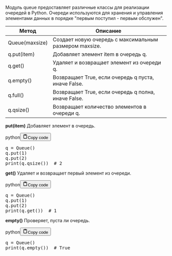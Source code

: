 <p>Модуль queue предоставляет различные классы для реализации очередей в Python.
Очереди используются для хранения и управления элементами данных в порядке "первым поступил - первым обслужен".</p>
<table>
<thead>
<tr>
<th>Метод</th>
<th>Описание</th>
</tr>
</thead>
<tbody>
<tr>
<td>Queue(maxsize)</td>
<td>Создает новую очередь с максимальным размером maxsize.</td>
</tr>
<tr>
<td>q.put(item)</td>
<td>Добавляет элемент item в очередь q.</td>
</tr>
<tr>
<td>q.get()</td>
<td>Удаляет и возвращает элемент из очереди q.</td>
</tr>
<tr>
<td>q.empty()</td>
<td>Возвращает True, если очередь q пуста, иначе False.</td>
</tr>
<tr>
<td>q.full()</td>
<td>Возвращает True, если очередь q полна, иначе False.</td>
</tr>
<tr>
<td>q.qsize()</td>
<td>Возвращает количество элементов в очереди q.</td>
</tr>
</tbody>
</table>
<p><strong>put(item)</strong> Добавляет элемент в очередь.</p>
<div class="code_element"><div class="lang_line"><text>python</text><button class="copy_code_button" onclick="CopyCode(this)"><svg style="width: 1.2em;height: 1.2em;" aria-hidden="true" xmlns="http://www.w3.org/2000/svg" fill="none" viewBox="0 0 24 24"><path stroke="currentColor" stroke-linecap="round" stroke-linejoin="round" stroke-width="2" d="M15 4h3a1 1 0 0 1 1 1v15a1 1 0 0 1-1 1H6a1 1 0 0 1-1-1V5a1 1 0 0 1 1-1h3m0 3h6m-5-4v4h4V3h-4Z"/></svg><text>Copy code</text></button></div><div class="code language-python"><div class="highlight"><pre><span></span><span class="n">q</span> <span class="o">=</span> <span class="n">Queue</span><span class="p">()</span>
<span class="n">q</span><span class="o">.</span><span class="n">put</span><span class="p">(</span><span class="mi">1</span><span class="p">)</span>
<span class="n">q</span><span class="o">.</span><span class="n">put</span><span class="p">(</span><span class="mi">2</span><span class="p">)</span>
<span class="nb">print</span><span class="p">(</span><span class="n">q</span><span class="o">.</span><span class="n">qsize</span><span class="p">())</span>  <span class="c1"># 2</span>
</pre></div></div></div>

<p><strong>get()</strong> Удаляет и возвращает первый элемент из очереди.</p>
<div class="code_element"><div class="lang_line"><text>python</text><button class="copy_code_button" onclick="CopyCode(this)"><svg style="width: 1.2em;height: 1.2em;" aria-hidden="true" xmlns="http://www.w3.org/2000/svg" fill="none" viewBox="0 0 24 24"><path stroke="currentColor" stroke-linecap="round" stroke-linejoin="round" stroke-width="2" d="M15 4h3a1 1 0 0 1 1 1v15a1 1 0 0 1-1 1H6a1 1 0 0 1-1-1V5a1 1 0 0 1 1-1h3m0 3h6m-5-4v4h4V3h-4Z"/></svg><text>Copy code</text></button></div><div class="code language-python"><div class="highlight"><pre><span></span><span class="n">q</span> <span class="o">=</span> <span class="n">Queue</span><span class="p">()</span>
<span class="n">q</span><span class="o">.</span><span class="n">put</span><span class="p">(</span><span class="mi">1</span><span class="p">)</span>
<span class="n">q</span><span class="o">.</span><span class="n">put</span><span class="p">(</span><span class="mi">2</span><span class="p">)</span>
<span class="nb">print</span><span class="p">(</span><span class="n">q</span><span class="o">.</span><span class="n">get</span><span class="p">())</span>  <span class="c1"># 1</span>
</pre></div></div></div>

<p><strong>empty()</strong> Проверяет, пуста ли очередь.</p>
<div class="code_element"><div class="lang_line"><text>python</text><button class="copy_code_button" onclick="CopyCode(this)"><svg style="width: 1.2em;height: 1.2em;" aria-hidden="true" xmlns="http://www.w3.org/2000/svg" fill="none" viewBox="0 0 24 24"><path stroke="currentColor" stroke-linecap="round" stroke-linejoin="round" stroke-width="2" d="M15 4h3a1 1 0 0 1 1 1v15a1 1 0 0 1-1 1H6a1 1 0 0 1-1-1V5a1 1 0 0 1 1-1h3m0 3h6m-5-4v4h4V3h-4Z"/></svg><text>Copy code</text></button></div><div class="code language-python"><div class="highlight"><pre><span></span><span class="n">q</span> <span class="o">=</span> <span class="n">Queue</span><span class="p">()</span>
<span class="nb">print</span><span class="p">(</span><span class="n">q</span><span class="o">.</span><span class="n">empty</span><span class="p">())</span>  <span class="c1"># True</span>
</pre></div></div></div>